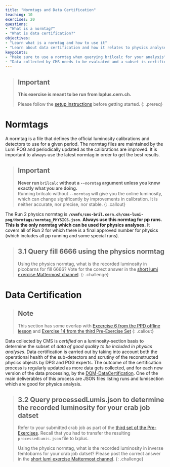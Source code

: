 ```yaml
---
title: "Normtags and Data Certification"
teaching: 10
exercises: 20
questions:
- "What is a normtag?"
- "What is data certification?"
objectives:
- "Learn what is a normtag and how to use it"
- "Learn about data certification and how it relates to physics analyses"
keypoints:
- "Make sure to use a normtag when querying brilcalc for your analysis"
- "Data collected by CMS needs to be evaluated and a subset is certified as good quality data to be used for physics analysis"
---
```


> ## Important
> **This exercise is meant to be run from lxplus.cern.ch.**
>
> Please follow the [setup instructions](https://delannoy.github.io/cms-das-lumi-short-exercise/setup.html) before getting started.
{: .prereq}

# Normtags

A normtag is a file that defines the official luminosity calibrations and detectors to use for a given period.
The normtag files are maintained by the Lumi POG and periodically updated as the calibrations are improved.
It is important to always use the latest normtag in order to get the best results.

> ## Important
> **Never run `brilcalc` without a `--normtag` argument unless you know exactly what you are doing.**\
> Running brilcalc without `--normtag` will give you the online luminosity, which can change significantly by improvements in calibration.
> It is neither accurate, nor precise, nor stable.
{: .callout}

The Run 2 physics normtag is **`/cvmfs/cms-bril.cern.ch/cms-lumi-pog/Normtags/normtag_PHYSICS.json`**.
**Always use this normtag for pp runs.**
**This is the only normtag which can be used for physics analyses.**
It covers all of Run 2 for which there is a final approved number for physics (which includes all pp running and some special runs).

> ## 3.1 Query fill 6666 using the physics normtag
>
> Using the physics normtag, what is the recorded luminosity in picobarns for fill 6666?
> Vote for the corect answer in the [short lumi exercise Mattermost channel](https://mattermost.web.cern.ch/cmsdascern2023/pl/8inyx48f3br9fp3komr7dn6foo).
{: .challenge}

<!--
/poll "3.1 Using the physics normtag, what is the recorded luminosity in picobarns for fill 6666?" "190.269 1/pb" "489.032 1/pb" "497.046 1/pb"
-->

# Data Certification

> ## Note
> This section has some overlap with [Excercise 6 from the PPD offline lesson](https://twiki.cern.ch/twiki/bin/view/CMS/SWGuideCMSDataAnalysisSchool2022PPDExercise#Exercise_6_Compute_the_integrate) and [Exercise 14 from the third Pre-Exercise Set](https://fnallpc.github.io/cms-das-pre-exercises/03-CMSDataAnalysisSchoolPreExerciseThirdSet/index.html)
{: .callout}

Data collected by CMS is *certified* on a luminosity-section basis to determine the subset of *data of good quality to be included in physics analyses*.
Data certification is carried out by taking into account both the operational health of the sub-detectors and scrutiny of the reconstructed physics objects by DPG and POG experts.
The outcome of the certification process is regularly updated as more data gets collected, and for each new version of the data processing, by the [DQM-DataCertification](https://twiki.cern.ch/twiki/bin/view/CMS/DQM).
One of the main deliverables of this process are JSON files listing runs and lumisection which are good for physics analysis.

> ## 3.2 Query processedLumis.json to determine the recorded luminosity for your crab job datset
>
> Refer to your submitted crab job as part of the [third set of the Pre-Exercises](https://fnallpc.github.io/cms-das-pre-exercises/03-CMSDataAnalysisSchoolPreExerciseThirdSet/index.html).
> Recall that you had to transfer the resulting `processedLumis.json` file to lxplus.
> 
> Using the physics normtag, what is the recorded luminosity in inverse femtobarns for your crab job datset?
> Please post the correct answer in the [short lumi exercise Mattermost channel](https://mattermost.web.cern.ch/cmsdascern2023/channels/luminosity-short-exercise).
{: .challenge}
